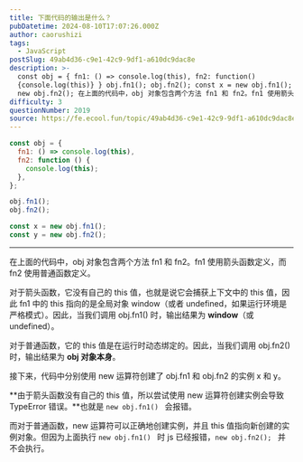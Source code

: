 ```yaml
---
title: 下面代码的输出是什么？
pubDatetime: 2024-08-10T17:07:26.000Z
author: caorushizi
tags:
  - JavaScript
postSlug: 49ab4d36-c9e1-42c9-9df1-a610dc9dac8e
description: >-
  const obj = { fn1: () => console.log(this), fn2: function()
  {console.log(this)} } obj.fn1(); obj.fn2(); const x = new obj.fn1(); const y =
  new obj.fn2(); 在上面的代码中，obj 对象包含两个方法 fn1 和 fn2。fn1 使用箭头函数定义，而
difficulty: 3
questionNumber: 2019
source: https://fe.ecool.fun/topic/49ab4d36-c9e1-42c9-9df1-a610dc9dac8e
---
```


```js
const obj = {
  fn1: () => console.log(this),
  fn2: function () {
    console.log(this);
  },
};

obj.fn1();
obj.fn2();

const x = new obj.fn1();
const y = new obj.fn2();
```

---

在上面的代码中，obj 对象包含两个方法 fn1 和 fn2。fn1 使用箭头函数定义，而 fn2 使用普通函数定义。

对于箭头函数，它没有自己的 this 值，也就是说它会捕获上下文中的 this 值，因此 fn1 中的 this 指向的是全局对象 window（或者 undefined，如果运行环境是严格模式）。因此，当我们调用 obj.fn1() 时，输出结果为 **window**（或 undefined）。

对于普通函数，它的 this 值是在运行时动态绑定的。因此，当我们调用 obj.fn2() 时，输出结果为 **obj 对象本身**。

接下来，代码中分别使用 new 运算符创建了 obj.fn1 和 obj.fn2 的实例 x 和 y。

**由于箭头函数没有自己的 this 值，所以尝试使用 new 运算符创建实例会导致 TypeError 错误。**也就是 `new obj.fn1() ` 会报错。

而对于普通函数，new 运算符可以正确地创建实例，并且 this 值指向新创建的实例对象。但因为上面执行 `new obj.fn1() ` 时 js 已经报错，`new obj.fn2(); ` 并不会执行。
